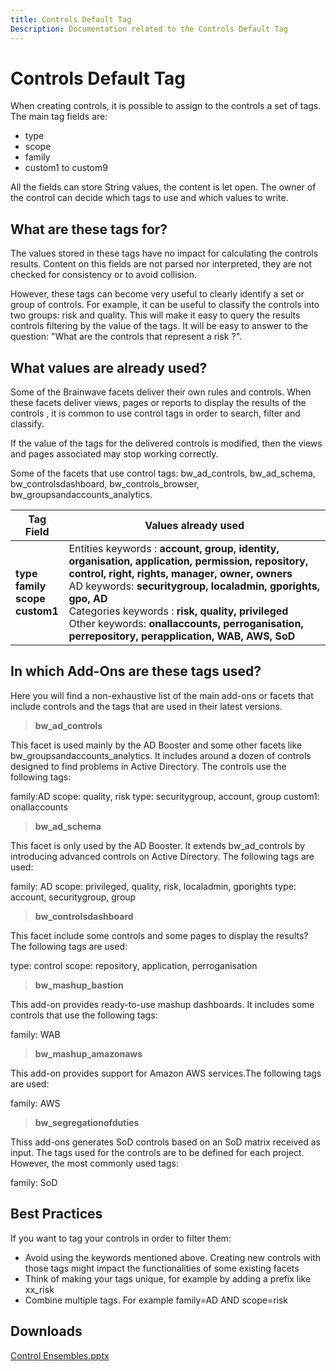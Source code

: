 ```yaml
---
title: Controls Default Tag
Description: Documentation related to the Controls Default Tag
---
```


# Controls Default Tag

When creating controls, it is possible to assign to the controls a set of tags. The main tag fields are:

- type
- scope
- family
- custom1 to custom9

All the fields can store String values, the content is let open. The owner of the control can decide which tags to use and which values to write.

## What are these tags for?

The values stored in these tags have no impact for calculating the controls results. Content on this fields are not parsed nor interpreted, they are not checked for consistency or to avoid collision.

However, these tags can become very useful to clearly identify a set or group of controls. For example, it can be useful to classify the controls into two groups: risk and quality. This will make it easy to query the results controls filtering by the value of the tags. It will be easy to answer to the question: "What are the controls that represent a risk ?".

## What values are already used?

Some of the Brainwave facets deliver their own rules and controls. When these facets deliver views, pages or reports to display the results of the controls , it is common to use control tags in order to search, filter and classify.

If the value of the tags for the delivered controls is modified, then the views and pages associated may stop working correctly.

Some of the facets that use control tags: bw\_ad\_controls, bw\_ad\_schema, bw\_controlsdashboard, bw\_controls\_browser, bw\_groupsandaccounts\_analytics.

| **Tag Field** | **Values already used** |
|---------------|-------------------------|
| **type** <br> **family** <br> **scope** <br> **custom1**| Entities keywords : **account, group, identity, organisation, application, permission, repository, control, right, rights, manager, owner, owners**  <br> AD keywords: **securitygroup, localadmin, gporights, gpo, AD** <br> Categories keywords : **risk, quality, privileged** <br> Other keywords: **onallaccounts, perroganisation, perrepository, perapplication, WAB, AWS, SoD** |

## In which Add-Ons are these tags used?

Here you will find a non-exhaustive list of the main add-ons or facets that include controls and the tags that are used in their latest versions.

> **bw\_ad\_controls**

This facet is used mainly by the AD Booster and some other facets like bw\_groupsandaccounts\_analytics. It includes around a dozen of controls designed to find problems in Active Directory. The controls use the following tags:

family:AD
scope: quality, risk
type: securitygroup, account, group
custom1: onallaccounts

> **bw\_ad\_schema**

This facet is only used by the AD Booster. It extends bw\_ad\_controls by introducing advanced controls on Active Directory. The following tags are used:

family: AD
scope: privileged, quality, risk, localadmin, gporights
type: account, securitygroup, group

> **bw\_controlsdashboard**

This facet include some controls and some pages to display the results? The following tags are used:

type: control
scope: repository, application, perroganisation

> **bw\_mashup\_bastion**

This add-on provides ready-to-use mashup dashboards. It includes some controls that use the following tags:

family: WAB

> **bw\_mashup\_amazonaws**

This add-on provides support for Amazon AWS services.The following tags are used:

family: AWS

> **bw\_segregationofduties**

Thiss add-ons generates SoD controls based on an SoD matrix received as input. The tags used for the controls are to be defined for each project. However, the most commonly used tags:

family: SoD

## Best Practices

If you want to tag your controls in order to filter them:

- Avoid using the keywords mentioned above. Creating new controls with those tags might impact the functionalities of some existing facets
- Think of making your tags unique, for example by adding a prefix like xx\_risk
- Combine multiple tags. For example family=AD AND scope=risk

## Downloads

[Control Ensembles.pptx](https://download.brainwavegrc.com/index.php/s/AL5cs9oTKWoR3sT)
